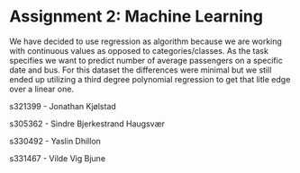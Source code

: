 # Assignment 2: Machine Learning
We have decided to use regression as algorithm because we are working with continuous values as opposed to categories/classes. As the task specifies we want to predict number of average passengers on a specific date and bus. For this dataset the differences were minimal but we still ended up utilizing a third degree polynomial regression to get that litle edge over a linear one.

s321399 - Jonathan Kjølstad

s305362 - Sindre Bjerkestrand Haugsvær

s330492 - Yaslin Dhillon

s331467 - Vilde Vig Bjune
